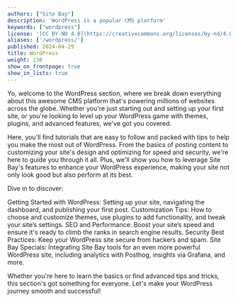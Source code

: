 ```yaml
---
authors: ["Site Bay"]
description: 'WordPress is a popular CMS platform'
keywords: ["wordpress"]
license: '[CC BY-ND 4.0](https://creativecommons.org/licenses/by-nd/4.0)'
aliases: ['/wordpress/']
published: 2024-04-29
title: WordPress
weight: 130
show_on_frontpage: true
show_in_lists: true
---
```


Yo, welcome to the WordPress section, where we break down everything about this awesome CMS platform that's powering millions of websites across the globe. Whether you're just starting out and setting up your first site, or you're looking to level up your WordPress game with themes, plugins, and advanced features, we've got you covered.

Here, you'll find tutorials that are easy to follow and packed with tips to help you make the most out of WordPress. From the basics of posting content to customizing your site's design and optimizing for speed and security, we're here to guide you through it all. Plus, we'll show you how to leverage Site Bay's features to enhance your WordPress experience, making your site not only look good but also perform at its best.

Dive in to discover:

Getting Started with WordPress: Setting up your site, navigating the dashboard, and publishing your first post.
Customization Tips: How to choose and customize themes, use plugins to add functionality, and tweak your site’s settings.
SEO and Performance: Boost your site’s speed and ensure it's ready to climb the ranks in search engine results.
Security Best Practices: Keep your WordPress site secure from hackers and spam.
Site Bay Specials: Integrating Site Bay tools for an even more powerful WordPress site, including analytics with Posthog, insights via Grafana, and more.

Whether you're here to learn the basics or find advanced tips and tricks, this section's got something for everyone. Let's make your WordPress journey smooth and successful!